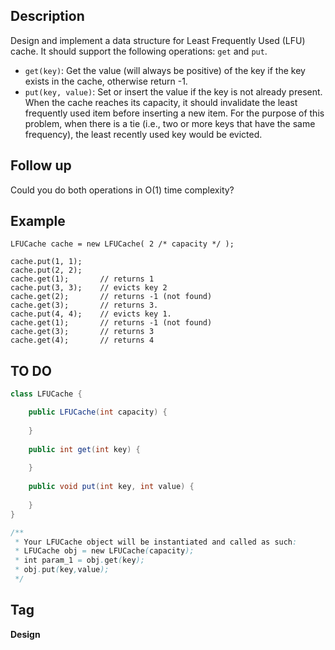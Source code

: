 ## Description
Design and implement a data structure for Least Frequently Used (LFU) cache. It should support the following operations: `get` and `put`.

- `get(key)`: Get the value (will always be positive) of the key if the key exists in the cache, otherwise return -1.
- `put(key, value)`: Set or insert the value if the key is not already present. When the cache reaches its capacity, 
it should invalidate the least frequently used item before inserting a new item. For the purpose of this problem, 
when there is a tie (i.e., two or more keys that have the same frequency), the least recently used key would be evicted.

## Follow up
Could you do both operations in O(1) time complexity?

## Example
```
LFUCache cache = new LFUCache( 2 /* capacity */ );

cache.put(1, 1);
cache.put(2, 2);
cache.get(1);       // returns 1
cache.put(3, 3);    // evicts key 2
cache.get(2);       // returns -1 (not found)
cache.get(3);       // returns 3.
cache.put(4, 4);    // evicts key 1.
cache.get(1);       // returns -1 (not found)
cache.get(3);       // returns 3
cache.get(4);       // returns 4
```

## TO DO
```java
class LFUCache {

    public LFUCache(int capacity) {
        
    }
    
    public int get(int key) {
        
    }
    
    public void put(int key, int value) {
        
    }
}

/**
 * Your LFUCache object will be instantiated and called as such:
 * LFUCache obj = new LFUCache(capacity);
 * int param_1 = obj.get(key);
 * obj.put(key,value);
 */
 ```
 
 ## Tag
 **Design**
